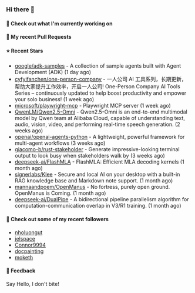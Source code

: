 ### Hi there 👋

#### 👷 Check out what I'm currently working on

#### 🔨 My recent Pull Requests


#### ⭐ Recent Stars

- [google/adk-samples](https://github.com/google/adk-samples) - A collection of sample agents built with Agent Development (ADK)  (1 day ago)
- [cyfyifanchen/one-person-company](https://github.com/cyfyifanchen/one-person-company) - 一人公司 AI 工具系列，长期更新，帮助大家提升工作效率，开启一人公司! One-Person Company AI Tools Series – continuously updated to help boost productivity and empower your solo business!  (1 week ago)
- [microsoft/playwright-mcp](https://github.com/microsoft/playwright-mcp) - Playwright MCP server (1 week ago)
- [QwenLM/Qwen2.5-Omni](https://github.com/QwenLM/Qwen2.5-Omni) - Qwen2.5-Omni is an end-to-end multimodal model by Qwen team at Alibaba Cloud, capable of understanding text, audio, vision, video, and performing real-time speech generation. (2 weeks ago)
- [openai/openai-agents-python](https://github.com/openai/openai-agents-python) - A lightweight, powerful framework for multi-agent workflows (3 weeks ago)
- [giacomo-b/rust-stakeholder](https://github.com/giacomo-b/rust-stakeholder) - Generate impressive-looking terminal output to look busy when stakeholders walk by (3 weeks ago)
- [deepseek-ai/FlashMLA](https://github.com/deepseek-ai/FlashMLA) - FlashMLA: Efficient MLA decoding kernels (1 month ago)
- [signerlabs/Klee](https://github.com/signerlabs/Klee) - Secure and local AI on your desktop with a built-in RAG knowledge base and Markdown note support. (1 month ago)
- [mannaandpoem/OpenManus](https://github.com/mannaandpoem/OpenManus) - No fortress, purely open ground.  OpenManus is Coming. (1 month ago)
- [deepseek-ai/DualPipe](https://github.com/deepseek-ai/DualPipe) - A bidirectional pipeline parallelism algorithm for computation-communication overlap in V3/R1 training. (1 month ago)

#### 👯 Check out some of my recent followers

- [nholuongut](https://github.com/nholuongut)
- [jelspace](https://github.com/jelspace)
- [Connor9994](https://github.com/Connor9994)
- [docpainting](https://github.com/docpainting)
- [moketh](https://github.com/moketh)

#### 💬 Feedback

Say Hello, I don't bite!